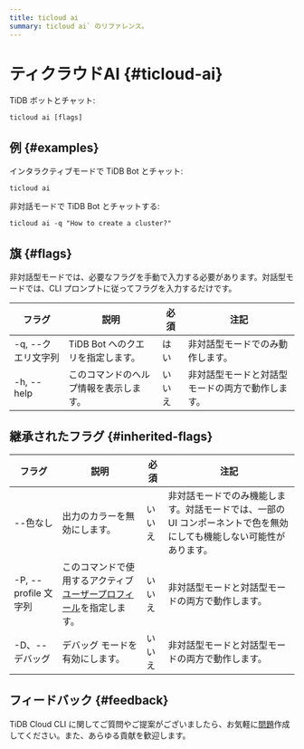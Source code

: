 ```yaml
---
title: ticloud ai
summary: ticloud ai` のリファレンス。
---
```


# ティクラウドAI {#ticloud-ai}

TiDB ボットとチャット:

```shell
ticloud ai [flags]
```

## 例 {#examples}

インタラクティブモードで TiDB Bot とチャット:

```shell
ticloud ai
```

非対話モードで TiDB Bot とチャットする:

```shell
ticloud ai -q "How to create a cluster?"
```

## 旗 {#flags}

非対話型モードでは、必要なフラグを手動で入力する必要があります。対話型モードでは、CLI プロンプトに従ってフラグを入力するだけです。

| フラグ          | 説明                    | 必須  | 注記                       |
| ------------ | --------------------- | --- | ------------------------ |
| -q, --クエリ文字列 | TiDB Bot へのクエリを指定します。 | はい  | 非対話型モードでのみ動作します。         |
| -h, --help   | このコマンドのヘルプ情報を表示します。   | いいえ | 非対話型モードと対話型モードの両方で動作します。 |

## 継承されたフラグ {#inherited-flags}

| フラグ               | 説明                                                                             | 必須  | 注記                                                           |
| ----------------- | ------------------------------------------------------------------------------ | --- | ------------------------------------------------------------ |
| --色なし             | 出力のカラーを無効にします。                                                                 | いいえ | 非対話モードでのみ機能します。対話モードでは、一部の UI コンポーネントで色を無効にしても機能しない可能性があります。 |
| -P, --profile 文字列 | このコマンドで使用するアクティブ[ユーザープロフィール](/tidb-cloud/cli-reference.md#user-profile)を指定します。 | いいえ | 非対話型モードと対話型モードの両方で動作します。                                     |
| -D、--デバッグ         | デバッグ モードを有効にします。                                                               | いいえ | 非対話型モードと対話型モードの両方で動作します。                                     |

## フィードバック {#feedback}

TiDB Cloud CLI に関してご質問やご提案がございましたら、お気軽に[問題](https://github.com/tidbcloud/tidbcloud-cli/issues/new/choose)作成してください。また、あらゆる貢献を歓迎します。
